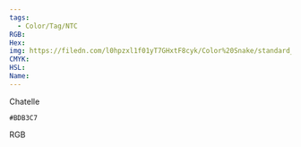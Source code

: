 ```yaml
---
tags:
  - Color/Tag/NTC
RGB:
Hex:
img: https://filedn.com/l0hpzxl1f01yT7GHxtF8cyk/Color%20Snake/standard_csv_to_svg/BDB3C7.svg
CMYK:
HSL:
Name:
---
```

Chatelle
```palette
#BDB3C7
```
RGB
